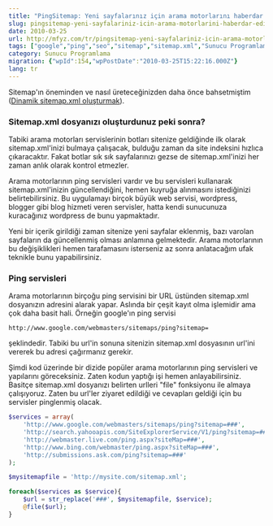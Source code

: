 ```yaml
---
title: "PingSitemap: Yeni sayfalarınız için arama motorlarını haberdar edin"
slug: pingsitemap-yeni-sayfalariniz-icin-arama-motorlarini-haberdar-edin
date: 2010-03-25
url: http://mfyz.com/tr/pingsitemap-yeni-sayfalariniz-icin-arama-motorlarini-haberdar-edin/
tags: ["google","ping","seo","sitemap","sitemap.xml","Sunucu Programlama"]
category: Sunucu Programlama
migration: {"wpId":154,"wpPostDate":"2010-03-25T15:22:16.000Z"}
lang: tr
---
```


Sitemap'ın öneminden ve nasıl üreteceğinizden daha önce bahsetmiştim ([Dinamik sitemap.xml oluşturmak](/dinamik-sitemapxml-olusturmak)).

### Sitemap.xml dosyanızı oluşturdunuz peki sonra?

Tabiki arama motorları servislerinin botları sitenize geldiğinde ilk olarak sitemap.xml'inizi bulmaya çalışacak, bulduğu zaman da site indeksini hızlıca çıkaracaktır. Fakat botlar sık sık sayfalarınızı gezse de sitemap.xml'inizi her zaman anlık olarak kontrol etmezler.

Arama motorlarının ping servisleri vardır ve bu servisleri kullanarak sitemap.xml'inizin güncellendiğini, hemen kuyruğa alınmasını istediğinizi belirtebilirsiniz. Bu uygulamayı birçok büyük web servisi, wordpress, blogger gibi blog hizmeti veren servisler, hatta kendi sunucunuza kuracağınız wordpress de bunu yapmaktadır.

Yeni bir içerik girildiği zaman sitenize yeni sayfalar eklenmiş, bazı varolan sayfaların da güncellenmiş olması anlamına gelmektedir. Arama motorlarının bu değişiklikleri hemen tarafamasını isterseniz az sonra anlatacağım ufak teknikle bunu yapabilirsiniz.

### Ping servisleri

Arama motorlarının birçoğu ping servisini bir URL üstünden sitemap.xml dosyanızın adresini alarak yapar. Aslında bir çeşit kayıt olma işlemidir ama çok daha basit hali. Örneğin google'ın ping servisi

```
http://www.google.com/webmasters/sitemaps/ping?sitemap=
```

şeklindedir. Tabiki bu url'in sonuna sitenizin sitemap.xml dosyasının url'ini vererek bu adresi çağırmanız gerekir.

Şimdi kod üzerinde bir dizide popüler arama motorlarının ping servisleri ve yapılarını göreceksiniz. Zaten kodun yaptığı işi hemen anlayabilirsiniz. Basitçe sitemap.xml dosyanızı belirten urlleri "file" fonksiyonu ile almaya çalışıyoruz. Zaten bu url'ler ziyaret edildiği ve cevapları geldiği için bu servisler pinglenmiş olacak.

```php
$services = array(
	'http://www.google.com/webmasters/sitemaps/ping?sitemap=###',
	'http://search.yahooapis.com/SiteExplorerService/V1/ping?sitemap=###',
	'http://webmaster.live.com/ping.aspx?siteMap=###',
	'http://www.bing.com/webmaster/ping.aspx?siteMap=###',
	'http://submissions.ask.com/ping?sitemap=###'
);

$mysitemapfile = 'http://mysite.com/sitemap.xml';

foreach($services as $service){
	$url = str_replace('###', $mysitemapfile, $service);
	@file($url);
}

```